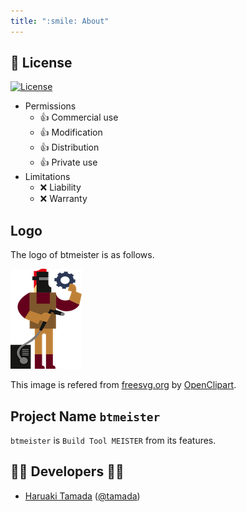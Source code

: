 ```yaml
---
title: ":smile: About"
---
```


## :scroll: License

[![License](https://img.shields.io/badge/License-MIT-green)](https://github.com/tamada/btmeister/blob/main/LICENSE)

* Permissions
    * :+1: Commercial use
    * :+1: Modification
    * :+1: Distribution
    * :+1: Private use
* Limitations
    * :x: Liability
    * :x: Warranty

## Logo

The logo of btmeister is as follows.

![btmeister_logo](https://raw.githubusercontent.com/tamada/btmeister/main/site/images/logo.png)

This image is refered from [freesvg.org](https://freesvg.org/worker-with-tool) by [OpenClipart](https://freesvg.org/by/OpenClipart).

## Project Name `btmeister`

`btmeister` is `Build Tool MEISTER` from its features.

## :man_office_worker: Developers :woman_office_worker:

* [Haruaki Tamada](https://tamada.github.io/) ([@tamada](https://github.com/tamada))



